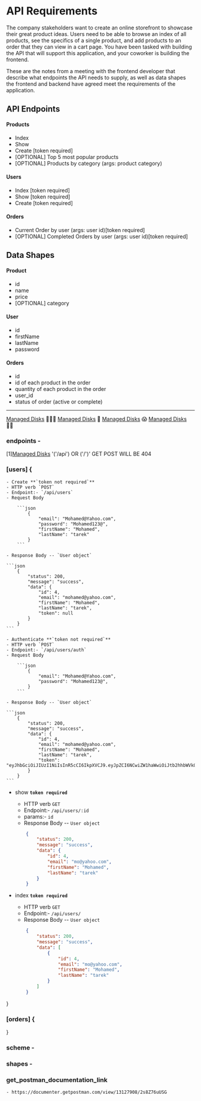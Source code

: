 # API Requirements
The company stakeholders want to create an online storefront to showcase their great product ideas. Users need to be able to browse an index of all products, see the specifics of a single product, and add products to an order that they can view in a cart page. You have been tasked with building the API that will support this application, and your coworker is building the frontend.

These are the notes from a meeting with the frontend developer that describe what endpoints the API needs to supply, as well as data shapes the frontend and backend have agreed meet the requirements of the application. 

## API Endpoints
#### Products
- Index 
- Show
- Create [token required]
- [OPTIONAL] Top 5 most popular products 
- [OPTIONAL] Products by category (args: product category)

#### Users
- Index [token required]
- Show [token required]
- Create [token required]

#### Orders
- Current Order by user (args: user id)[token required]
- [OPTIONAL] Completed Orders by user (args: user id)[token required]

## Data Shapes
#### Product
-  id
- name
- price
- [OPTIONAL] category

#### User
- id
- firstName
- lastName
- password

#### Orders
- id
- id of each product in the order
- quantity of each product in the order
- user_id
- status of order (active or complete)


________________________________________________________________________________________________________________
[Managed Disks](#api-requirements) 🤦🏻‍♂️
[Managed Disks](#endpoints) 🫣
[Managed Disks](#scheme) 😱
[Managed Disks](#shapes) 😶‍🌫️


### endpoints - 
[1][Managed Disks](#get_postman_documentation_link) '('/api') OR ('/')' GET POST WILL BE 404
### [users] {
    - Create **`token not required`** 
    - HTTP verb `POST`
    - Endpoint:- `/api/users`
    - Request Body

        ```json
            {
                "email": "Mohamed@Yahoo.com",
                "password": "Mohamed123@",
                "firstName": "Mohamed",
                "lastName": "tarek"
            }
        ```

    - Response Body -- `User object`

    ```json
        {
            "status": 200,
            "message": "success",
            "data": {
                "id": 4,
                "email": "mohamed@yahoo.com",
                "firstName": "Mohamed",
                "lastName": "tarek",
                "token": null
            }
        }
    ```

    - Authenticate **`token not required`** 
    - HTTP verb `POST`
    - Endpoint:- `/api/users/auth`
    - Request Body

        ```json
            {
                "email": "Mohamed@Yahoo.com",
                "password": "Mohamed123@",
            }
        ```

    - Response Body -- `User object`

    ```json
        {
            "status": 200,
            "message": "success",
            "data": {
                "id": 4,
                "email": "mohamed@yahoo.com",
                "firstName": "Mohamed",
                "lastName": "tarek",
                "token": "eyJhbGciOiJIUzI1NiIsInR5cCI6IkpXVCJ9.eyJpZCI6NCwiZW1haWwiOiJtb2hhbWVkQHlhaG9vLmNvbSIsImZpcnN0TmFtZSI6Ik1vaGFtZWQiLCJsYXN0TmFtZSI6InRhcmVrIiwiaWF0IjoxNjczMzY4Njk1fQ.6QKSjrWfhWDREq7hNlKl0ByArdcQq2LoS0rk9DFNG98"
            }
        }
    ```

- show **`token required`** 
    - HTTP verb `GET`
    - Endpoint:- `/api/users/:id`
    - params:- `id`
    - Response Body -- `User object`

    ```json
        {
            "status": 200,
            "message": "success",
            "data": {
                "id": 4,
                "email": "mo@yahoo.com",
                "firstName": "Mohamed",
                "lastName": "tarek"
            }
        }
    ```
    
- index **`token required`** 
    - HTTP verb `GET`
    - Endpoint:- `/api/users/`
    - Response Body -- `User object`

    ```json
        {
            "status": 200,
            "message": "success",
            "data": [
                {
                    "id": 4,
                    "email": "mo@yahoo.com",
                    "firstName": "Mohamed",
                    "lastName": "tarek"
                }
            ]
        }
    ```
}
### [orders] {

}
### scheme - 

### shapes - 

### get_postman_documentation_link
    - https://documenter.getpostman.com/view/13127908/2s8Z76uUSG